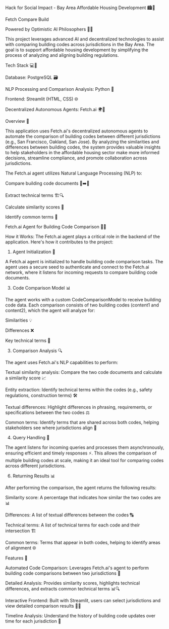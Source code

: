 Hack for Social Impact - Bay Area Affordable Housing Development 🏙️🏡

Fetch Compare Build

Powered by Optimistic AI Philosophers 🤖✨


This project leverages advanced AI and decentralized technologies to assist with comparing building codes across jurisdictions in the Bay Area. The goal is to support affordable housing development by simplifying the process of analyzing and aligning building regulations.

Tech Stack 💻🔧

Database: PostgreSQL 🗃️

NLP Processing and Comparison Analysis: Python 🐍

Frontend: Streamlit (HTML, CSS) 🌐

Decentralized Autonomous Agents: Fetch.ai 🌍🤖

Overview 🌟

This application uses Fetch.ai's decentralized autonomous agents to automate the comparison of building codes between different jurisdictions (e.g., San Francisco, Oakland, San Jose). By analyzing the similarities and differences between building codes, the system provides valuable insights to help stakeholders in the affordable housing sector make more informed decisions, streamline compliance, and promote collaboration across jurisdictions.

The Fetch.ai agent utilizes Natural Language Processing (NLP) to:

Compare building code documents 📜➡️📜

Extract technical terms 🏗️🔍

Calculate similarity scores 🔢

Identify common terms 💬

Fetch.ai Agent for Building Code Comparison 🧠🤝

How it Works:
The Fetch.ai agent plays a critical role in the backend of the application. Here's how it contributes to the project:

1. Agent Initialization 🔑

A Fetch.ai agent is initialized to handle building code comparison tasks. The agent uses a secure seed to authenticate and connect to the Fetch.ai network, where it listens for incoming requests to compare building code documents.

3. Code Comparison Model 📊
   
The agent works with a custom CodeComparisonModel to receive building code data. Each comparison consists of two building codes (content1 and content2), which the agent will analyze for:

Similarities 💡

Differences ❌

Key technical terms 🔑

3. Comparison Analysis 🔍

The agent uses Fetch.ai's NLP capabilities to perform:

Textual similarity analysis: Compare the two code documents and calculate a similarity score 📈

Entity extraction: Identify technical terms within the codes (e.g., safety regulations, construction terms) 🛠️

Textual differences: Highlight differences in phrasing, requirements, or specifications between the two codes ⚖️

Common terms: Identify terms that are shared across both codes, helping stakeholders see where jurisdictions align 🤝

4. Query Handling 📨

The agent listens for incoming queries and processes them asynchronously, ensuring efficient and timely responses ⚡. This allows the comparison of multiple building codes at scale, making it an ideal tool for comparing codes across different jurisdictions.

6. Returning Results 📊
   
After performing the comparison, the agent returns the following results:

Similarity score: A percentage that indicates how similar the two codes are 📊

Differences: A list of textual differences between the codes 🔠

Technical terms: A list of technical terms for each code and their intersection 🏗️

Common terms: Terms that appear in both codes, helping to identify areas of alignment 🌐

Features 🚀

Automated Code Comparison: Leverages Fetch.ai's agent to perform building code comparisons between two jurisdictions 🔄

Detailed Analysis: Provides similarity scores, highlights technical differences, and extracts common technical terms 📊🔍

Interactive Frontend: Built with Streamlit, users can select jurisdictions and view detailed comparison results 🔎📑

Timeline Analysis: Understand the history of building code updates over time for each jurisdiction 📅

